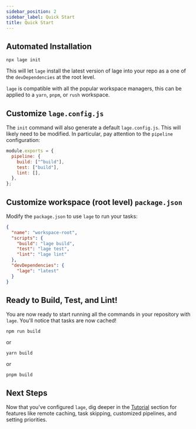 ```yaml
---
sidebar_position: 2
sidebar_label: Quick Start
title: Quick Start
---
```


## Automated Installation

```
npx lage init
```

This will let `lage` install the latest version of lage into your repo as a one of the `devDependencies` at the root level.

`lage` is compatible with all the popular workspace managers, this can be applied to a `yarn`, `pnpm`, or `rush` workspace.

## Customize `lage.config.js`

The `init` command will also generate a default `lage.config.js`. This will likely need to be modified. In particular, pay attention to the `pipeline`
configuration:

```js
module.exports = {
  pipeline: {
    build: ["^build"],
    test: ["build"],
    lint: [],
  },
};
```

## Customize workspace (root level) `package.json`

Modify the `package.json` to use `lage` to run your tasks:

```json
{
  "name": "workspace-root",
  "scripts": {
    "build": "lage build",
    "test": "lage test",
    "lint": "lage lint"
  },
  "devDependencies": {
    "lage": "latest"
  }
}
```

## Ready to Build, Test, and Lint!

You are now ready to start running all the commands in your repository with `lage`. You'll notice that tasks are now cached!

```
npm run build
```

or 

```
yarn build
```

or

```
pnpm build
```

## Next Steps

Now that you've configured `lage`, dig deeper in the [Tutorial](/docs/Tutorial/cli) section for features like remote caching, task skipping, customized pipelines, and setting priorities.